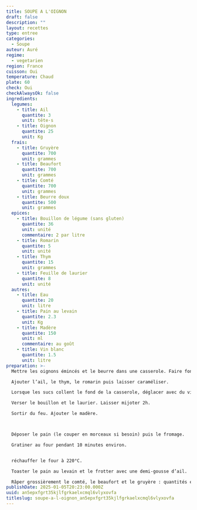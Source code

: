 ```yaml
---
title: SOUPE A L'OIGNON
draft: false
description: ""
layout: recettes
type: entree
categories:
  - Soupe
auteur: Auré
regime:
  - vegetarien
region: France
cuisson: Oui
temperature: Chaud
plate: 60
check: Oui
checkAlwaysOk: false
ingredients:
  legumes:
    - title: Ail
      quantite: 3
      unit: tête·s
    - title: Oignon
      quantite: 25
      unit: Kg
  frais:
    - title: Gruyère
      quantite: 700
      unit: grammes
    - title: Beaufort
      quantite: 700
      unit: grammes
    - title: Comté
      quantite: 700
      unit: grammes
    - title: Beurre doux
      quantite: 500
      unit: grammes
  epices:
    - title: Bouillon de légume (sans gluten)
      quantite: 36
      unit: unité
      commentaire: 2 par litre
    - title: Romarin
      quantite: 5
      unit: unité
    - title: Thym
      quantite: 15
      unit: grammes
    - title: Feuille de laurier
      quantite: 8
      unit: unité
  autres:
    - title: Eau
      quantite: 20
      unit: litre
    - title: Pain au levain
      quantite: 2.3
      unit: Kg
    - title: Madère
      quantite: 150
      unit: ml
      commentaire: au goût
    - title: Vin blanc
      quantite: 1.5
      unit: litre
preparation: >-
  Mettre les oignons émincés et le beurre dans une casserole. Faire fondre.

  Ajouter l’ail, le thym, le romarin puis laisser caraméliser.

  Lorsque les sucs collent le fond de la casserole, déglacer avec du vin blanc.

  Verser le bouillon et le laurier. Laisser mijoter 2h.

  Sortir du feu. Ajouter le madère.



  Déposer le pain (le couper en morceaux si besoin) puis le fromage.

  Gratiner au four pendant 10 minutes environ.


  réchauffer le four à 220°C.

  Toaster le pain au levain et le frotter avec une demi-gousse d’ail.

  Râper grossièrement le comté, le beaufort et le gruyère : quantités et proportions selon votre goût.
publishDate: 2025-01-05T20:23:00.000Z
uuid: an5epxfgrt35kjlfgrkaelxcmql6vlyxovfa
titleslug: soupe-a-l-oignon_an5epxfgrt35kjlfgrkaelxcmql6vlyxovfa
---
```

